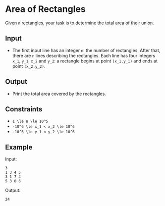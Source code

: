 # Area of Rectangles 

Given ```n``` rectangles, your task is to determine the total area of their union.
## Input
- The first input line has an integer ```n```: the number of rectangles.
After that, there are ```n``` lines describing the rectangles. Each line has four integers ```x_1```, ```y_1```, ```x_2``` and ```y_2```: a rectangle begins at point ```(x_1,y_1)``` and ends at point ```(x_2,y_2)```.
## Output
- Print the total area covered by the rectangles.
## Constraints

- ```1 \le n \le 10^5```
- ```-10^6 \le x_1 < x_2 \le 10^6```
- ```-10^6 \le y_1 < y_2 \le 10^6```

## Example
Input:
```
3
1 3 4 5
3 1 7 4
5 3 8 6
```

Output:
```
24
```
